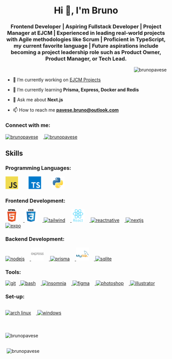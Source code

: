 <h1 align="center">Hi 👋, I'm Bruno</h1>

<h3 align="center">Frontend Developer | Aspiring Fullstack Developer | Project Manager at EJCM | Experienced in leading real-world projects with Agile methodologies like Scrum | Proficient in TypeScript, my current favorite language | Future aspirations include becoming a project leadership role such as Product Owner, Product Manager, or Tech Lead.</h3>

<p align="right"> <img src="https://komarev.com/ghpvc/?username=brunopavese&label=Profile%20views&color=0eb474&style=flat" alt="brunopavese" /> </p>

- 🔭 I’m currently working on [EJCM Projects](https://github.com/EJCM-workspace)

- 🌱 I’m currently learning **Prisma, Express, Docker and Redis**

- 💬 Ask me about **Next.js**

- 📫 How to reach me **pavese.bruno@outlook.com**

<h3 align="left">Connect with me:</h3>
<p align="left">
<a href="https://linkedin.com/in/brunopavese" target="blank"><img align="center" src="https://www.svgrepo.com/show/475661/linkedin-color.svg" alt="brunopavese" style="padding-right: 1rem;" height="40" width="40"/> </a> <a href="https://www.behance.net/brunopavese" target="blank"><img align="center" src="https://www.svgrepo.com/show/349304/behance.svg" alt="brunopavese" style="padding-right: 1rem;" height="40" width="40" /> </a> </p>

<h2>Skills</h2>

<h3 align="left">Programming Languages:</h3>
<p align="left" style="display: flex; gap: 1rem; align-items: center;"> <a href="https://developer.mozilla.org/en-US/docs/Web/JavaScript" target="_blank" rel="noreferrer"> <img src="https://raw.githubusercontent.com/devicons/devicon/master/icons/javascript/javascript-original.svg" alt="javascript" style="padding-right: 1rem;" width="40" height="40"/> </a> <a href="https://www.typescriptlang.org/" target="_blank" rel="noreferrer"> <img src="https://raw.githubusercontent.com/devicons/devicon/master/icons/typescript/typescript-original.svg" alt="typescript" style="padding-right: 1rem;" width="40" height="40"/> </a> <a href="https://www.python.org" target="_blank" rel="noreferrer"> <img src="https://raw.githubusercontent.com/devicons/devicon/master/icons/python/python-original.svg" alt="python" style="padding-right: 1rem;" width="40" height="40"/> </a> </p>

<h3 align="left">Frontend Development:</h3>
<p align="left"> <a href="https://www.w3.org/html/" target="_blank" rel="noreferrer"> <img src="https://raw.githubusercontent.com/devicons/devicon/master/icons/html5/html5-original-wordmark.svg" alt="html5" style="padding-right: 1rem;" width="40" height="40"/> </a> <a href="https://www.w3schools.com/css/" target="_blank" rel="noreferrer"> <img src="https://raw.githubusercontent.com/devicons/devicon/master/icons/css3/css3-original-wordmark.svg" alt="css3" style="padding-right: 1rem;" width="40" height="40"/> </a> <a href="https://tailwindcss.com/" target="_blank" rel="noreferrer"> <img src="https://www.vectorlogo.zone/logos/tailwindcss/tailwindcss-icon.svg" alt="tailwind" style="padding-right: 1rem;" width="40" height="40"/> </a> <a href="https://reactjs.org/" target="_blank" rel="noreferrer"> <img src="https://raw.githubusercontent.com/devicons/devicon/master/icons/react/react-original-wordmark.svg" alt="react" style="padding-right: 1rem;" width="40" height="40"/> </a> <a href="https://reactnative.dev/" target="_blank" rel="noreferrer"> <img src="https://reactnative.dev/img/header_logo.svg" alt="reactnative" style="padding-right: 1rem;" width="40" height="40"/> </a> <a href="https://nextjs.org/" target="_blank" rel="noreferrer"> <img src="https://upload.wikimedia.org/wikipedia/commons/8/8e/Nextjs-logo.svg" alt="nextjs" style="padding-right: 1rem;" width="40" height="40"/> </a> <a href="https://expo.dev/" target="_blank" rel="noreferrer"> <img src="https://www.vectorlogo.zone/logos/expoio/expoio-icon.svg" alt="expo" style="padding-right: 1rem;" width="40" height="40"/></a> </p>

<h3 align="left">Backend Development:</h3>
<p align="left"> <a href="https://nodejs.org" target="_blank" rel="noreferrer"> <img src="https://www.svgrepo.com/show/452075/node-js.svg" alt="nodejs" style="padding-right: 1rem;" width="40" height="40"/> </a> <a href="https://expressjs.com" target="_blank" rel="noreferrer"> <img src="https://raw.githubusercontent.com/devicons/devicon/master/icons/express/express-original-wordmark.svg" alt="express" style="padding-right: 1rem;" width="40" height="40"/> </a> <a href="https://www.prisma.io/" target="_blank" rel="noreferrer"> <img src="https://raw.githubusercontent.com/prisma/presskit/main/Assets/Prisma-IndigoSymbol.svg" alt="prisma" style="padding-right: 1rem;" width="40" height="40"/> </a> <a href="https://www.mysql.com/" target="_blank" rel="noreferrer"> <img src="https://raw.githubusercontent.com/devicons/devicon/master/icons/mysql/mysql-original-wordmark.svg" alt="mysql" style="padding-right: 1rem;" width="40" height="40"/> </a> <a href="https://www.sqlite.org/" target="_blank" rel="noreferrer"> <img src="https://www.vectorlogo.zone/logos/sqlite/sqlite-icon.svg" alt="sqlite" style="padding-right: 1rem;" width="40" height="40"/> </a> </p>

<h3 align="left">Tools:</h3>
<p align="left"> <a href="https://git-scm.com/" target="_blank" rel="noreferrer"> <img style="padding-right:10px;" src="https://www.vectorlogo.zone/logos/git-scm/git-scm-icon.svg" alt="git" style="padding-right: 1rem;" width="40" height="40"/> </a> <a href="https://www.gnu.org/software/bash/" target="_blank" rel="noreferrer"> <img src="https://upload.wikimedia.org/wikipedia/commons/4/4b/Bash_Logo_Colored.svg" alt="bash" style="padding-right: 1rem;" width="40" height="40"/> </a>  <a href="https://insomnia.rest" target="_blank" rel="noreferrer"> <img src="https://www.svgrepo.com/show/353904/insomnia.svg" alt="insomnia" style="padding-right: 1rem;" width="40" height="40"/> </a> <a href="https://www.figma.com/" target="_blank" rel="noreferrer"> <img src="https://www.vectorlogo.zone/logos/figma/figma-icon.svg" alt="figma" style="padding-right: 1rem;" width="40" height="40"/> </a> <a href="https://www.photoshop.com/en" target="_blank" rel="noreferrer"> <img src="https://upload.wikimedia.org/wikipedia/commons/a/af/Adobe_Photoshop_CC_icon.svg" alt="photoshop" style="padding-right: 1rem;" width="40" height="40"/> </a> <a href="https://www.adobe.com/in/products/illustrator.html" target="_blank" rel="noreferrer"> <img src="https://upload.wikimedia.org/wikipedia/commons/f/fb/Adobe_Illustrator_CC_icon.svg" alt="illustrator" style="padding-right: 1rem;" width="40" height="40"/> </a> </p>

<h3 align="left">Set-up:</h3>
<p align="left" style="padding-top: 1rem;"> <a href="https://archlinux.org/" target="_blank" rel="noreferrer"> <img src="https://archlinux.org/static/logos/archlinux-logo-dark-scalable.518881f04ca9.svg" alt="arch linux" style="padding-right: 1rem;" height="40"/> </a> <a href="https://www.microsoft.com/windows/" target="_blank" rel="noreferrer"> <img src="https://upload.wikimedia.org/wikipedia/commons/e/e6/Windows_11_logo.svg" alt="windows" style="padding-bottom: 8px;" height="25"/> </a> </p>

<p style="padding-top: 2rem;"><img align="left" src="https://github-readme-stats.vercel.app/api/top-langs?username=brunopavese&show_icons=true&theme=dark&locale=en&layout=compact" alt="brunopavese" /></p>

<p style="padding-top: 2rem;">&nbsp;<img align="center" src="https://github-readme-stats.vercel.app/api?username=brunopavese&show_icons=true&theme=dark&locale=en" alt="brunopavese" /></p>

<!-- <style>
  .skills {
    background-color: #151515;
    border-style: solid;
    border-width: 0.5px;
    border-color: #e4e2e2;
    border-radius: 0.5rem;
    padding: 12px;
    display: flex;
    gap: 1rem;
    align-items: center;
    padding-bottom: 1rem;
  }
  .contact {
    padding: 12px;
    display: flex;
    gap: 1rem;
    align-items: center;
  }
  .white-bg {
    background-color: white;
    padding: 2px;
    border-radius: 100%
  }
  .status {
    display: flex;
    flex-direction: row;
    justify-content: space-between;
    padding-top: 2rem;
  }
</style> -->